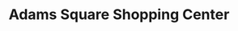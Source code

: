 ---
title: "Adams Square Shopping Center"
url: /birmingham/adams-square-shopping-center/
shop: shop
---